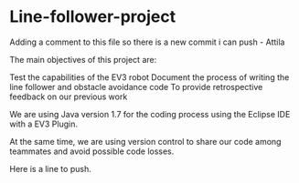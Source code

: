 # Line-follower-project


Adding a comment to this file so there is a new commit i can push - Attila


The main objectives of this project are:

Test the capabilities of the EV3 robot
Document the process of writing the line follower and obstacle avoidance code
To provide retrospective feedback on our previous work

We are using Java version 1.7 for the coding process using the Eclipse IDE with a EV3 Plugin.

At the same time, we are using version control to share our code among teammates and avoid possible code losses.

Here is a line to push.

